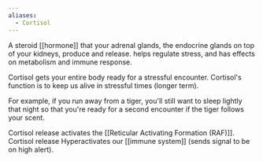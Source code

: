 ```yaml
---
aliases:
  - Cortisol
---
```

A steroid [[hormone]] that your adrenal glands, the endocrine glands on top of your kidneys, produce and release. helps regulate stress, and has effects on metabolism and immune response.

Cortisol gets your entire body ready for a stressful encounter. Cortisol's function is to keep us alive in stressful times (longer term).

For example, if you run away from a tiger, you'll still want to sleep lightly that night so that you're ready for a second encounter if the tiger follows your scent.

Cortisol release activates the [[Reticular Activating Formation (RAF)]].
Cortisol release Hyperactivates our [[immune system]] (sends signal to be on high alert).